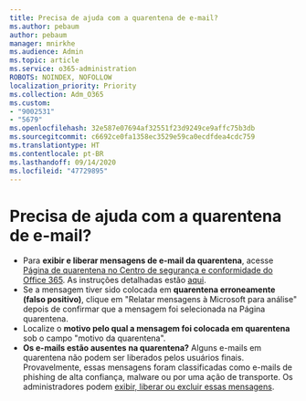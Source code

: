 ```yaml
---
title: Precisa de ajuda com a quarentena de e-mail?
ms.author: pebaum
author: pebaum
manager: mnirkhe
ms.audience: Admin
ms.topic: article
ms.service: o365-administration
ROBOTS: NOINDEX, NOFOLLOW
localization_priority: Priority
ms.collection: Adm_O365
ms.custom:
- "9002531"
- "5679"
ms.openlocfilehash: 32e587e07694af32551f23d9249ce9affc75b3db
ms.sourcegitcommit: c6692ce0fa1358ec3529e59ca0ecdfdea4cdc759
ms.translationtype: HT
ms.contentlocale: pt-BR
ms.lasthandoff: 09/14/2020
ms.locfileid: "47729895"
---
```

# <a name="need-help-with-email-quarantine"></a>Precisa de ajuda com a quarentena de e-mail?

- Para **exibir e liberar mensagens de e-mail da quarentena**, acesse [Página de quarentena no Centro de segurança e conformidade do Office 365](https://protection.office.com/quarantine). As instruções detalhadas estão [aqui](https://docs.microsoft.com/microsoft-365/security/office-365-security/find-and-release-quarantined-messages-as-a-user?view=o365-worldwide#view-your-quarantined-messages).
- Se a mensagem tiver sido colocada em **quarentena erroneamente (falso positivo)**, clique em "Relatar mensagens à Microsoft para análise" depois de confirmar que a mensagem foi selecionada na Página quarentena. 
- Localize o **motivo pelo qual a mensagem foi colocada em quarentena** sob o campo "motivo da quarentena".
- **Os e-mails estão ausentes na quarentena?** Alguns e-mails em quarentena não podem ser liberados pelos usuários finais. Provavelmente, essas mensagens foram classificadas como e-mails de phishing de alta confiança, malware ou por uma ação de transporte. Os administradores podem [exibir, liberar ou excluir essas mensagens](https://docs.microsoft.com/microsoft-365/security/office-365-security/manage-quarantined-messages-and-files?view=o365-worldwide). 
